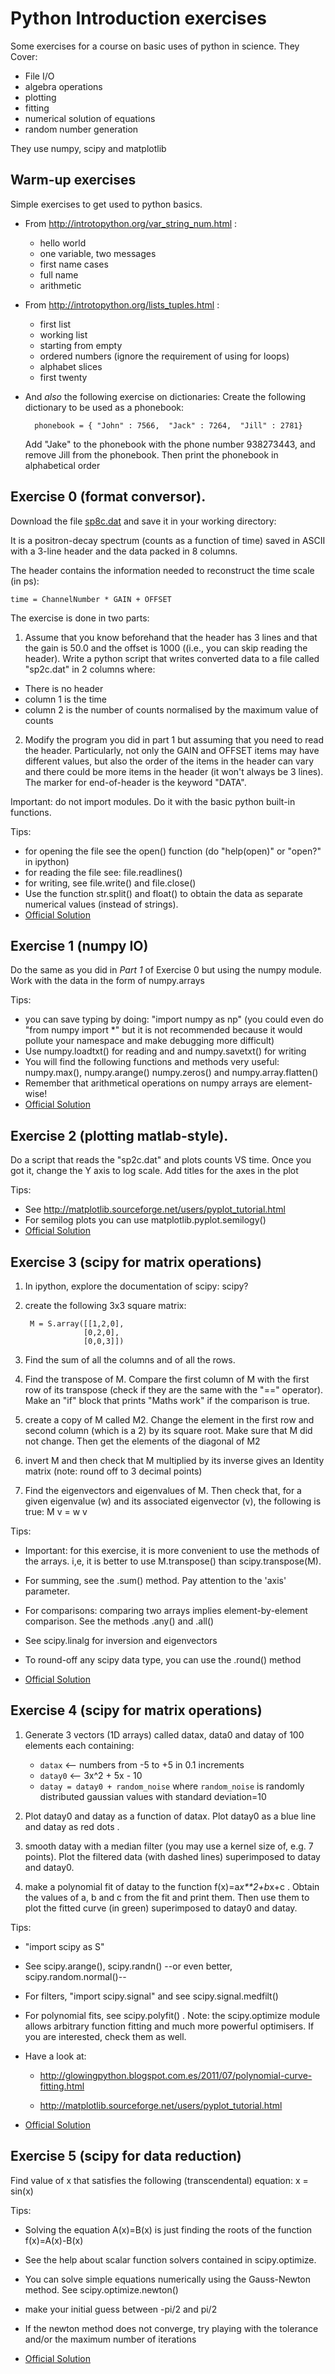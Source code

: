 Python Introduction exercises 
=============================

Some exercises for a course on basic uses of python in science. They Cover: 

- File I/O 
- algebra operations
- plotting
- fitting
- numerical solution of equations
- random number generation

They use numpy, scipy and matplotlib


Warm-up exercises
-----------------

Simple exercises to get used to python basics.

- From http://introtopython.org/var_string_num.html :
  - hello world
  - one variable, two messages
  - first name cases
  - full name
  - arithmetic
  
- From http://introtopython.org/lists_tuples.html :
  - first list
  - working list
  - starting from empty
  - ordered numbers (ignore the requirement of using for loops)
  - alphabet slices
  - first twenty
  
- And *also* the following exercise on dictionaries:
  Create the following dictionary to be used as a phonebook:
  
        phonebook = { "John" : 7566,  "Jack" : 7264,  "Jill" : 2781}

  Add "Jake" to the phonebook with the phone number 938273443,  and remove Jill
  from the phonebook. Then print the phonebook in alphabetical order



Exercise 0 (format conversor).
------------------------------

Download the file [sp8c.dat](exercises/sp8c.dat) and save it in your working 
directory:

It is a positron-decay spectrum (counts as a function of time) saved in ASCII 
with a 3-line header and the data packed in 8 columns.

The header contains the information needed to reconstruct the time scale 
(in ps):

`time = ChannelNumber * GAIN + OFFSET`

The exercise is done in two parts:

1. Assume that you know beforehand that the header has 3 lines and that the 
gain is 50.0 and the offset is 1000 ((i.e., you can skip reading the header).
Write a python script that writes converted data to a file called "sp2c.dat"
in 2 columns where:
  - There is no header
  - column 1 is the time
  - column 2 is the number of counts normalised by the maximum value of counts


2. Modify the program you did in part 1 but assuming that you need to read the 
header. Particularly, not only the GAIN and OFFSET items may have different 
values, but also the order of the items in the header can vary and there could
be more items in the header (it won't always be 3 lines). The marker for 
end-of-header is the keyword "DATA".


Important: do not import modules. Do it with the basic python built-in 
functions.

Tips:

- for opening the file see the open() function (do "help(open)" or "open?" 
  in ipython)
- for reading the file see: file.readlines()
- for writing, see file.write() and file.close()
- Use the function str.split() and float() to obtain the data as separate 
  numerical values (instead of strings).
- [Official Solution](exercises/cheat/exercise00.py)



Exercise 1 (numpy IO)
----------------------

Do the same as you did in *Part 1* of Exercise 0 but using the numpy module.
Work with the data in the form of numpy.arrays

Tips:

- you can save typing by doing: "import numpy as np" (you could even do 
  "from numpy import *" but it is not recommended because it would pollute
  your namespace and make debugging more difficult)
- Use numpy.loadtxt() for reading and and numpy.savetxt() for writing
- You will find the following functions and methods very useful: numpy.max(), 
  numpy.arange() numpy.zeros() and numpy.array.flatten()
- Remember that arithmetical operations on numpy arrays are element-wise!
- [Official Solution](exercises/cheat/exercise01.py)


Exercise 2 (plotting matlab-style).
-----------------------------------

Do a script that reads the "sp2c.dat" and plots counts VS time.
Once you got it, change the Y axis to log scale.
Add titles for the axes in the plot

Tips:

- See http://matplotlib.sourceforge.net/users/pyplot_tutorial.html
- For semilog plots you can use matplotlib.pyplot.semilogy()
- [Official Solution](exercises/cheat/exercise02.py)


Exercise 3 (scipy for matrix operations)
----------------------------------------

1. In ipython, explore the documentation of scipy: scipy?

2. create the following 3x3 square matrix:

        M = S.array([[1,2,0],
                    [0,2,0],
                    [0,0,3]])

3. Find the sum of all the columns and of all the rows.

4. Find the transpose of M. Compare the first column of M with the first row of
its transpose (check if they are the same with the "==" operator). 
Make an "if" block that prints "Maths work" if the comparison is true.

5. create a copy of M called M2. Change the element in the first row and
second column (which is a 2) by its square root. Make sure that M did not 
change. Then get the elements of the diagonal of M2

6. invert M and then check that M multiplied by its inverse gives an Identity 
matrix (note: round off to 3 decimal points)

7. Find the eigenvectors and eigenvalues of M. Then check that, for a given 
eigenvalue (w) and its associated eigenvector (v), the following 
is true: M v = w v

 
Tips:


- Important: for this exercise, it is more convenient to use the methods of
  the arrays. i,e, it is better to use M.transpose() than scipy.transpose(M).

- For summing, see the .sum() method. Pay attention to the 'axis' parameter.

- For comparisons: comparing two arrays implies element-by-element comparison.
  See the methods .any() and .all()

- See scipy.linalg for inversion and eigenvectors

- To round-off any scipy data type, you can use the .round() method
- [Official Solution](exercises/cheat/exercise03.py)




Exercise 4 (scipy for matrix operations)
----------------------------------------

1. Generate 3 vectors (1D arrays) called datax, data0 and datay  of 100 
   elements each containing:
   * `datax` <-- numbers from -5 to +5 in 0.1 increments
   * `datay0` <-- 3x^2 + 5x - 10
   * `datay = datay0 + random_noise` where `random_noise` is randomly 
   distributed gaussian values with standard deviation=10

2. Plot datay0 and datay as a function of datax. Plot datay0 as a blue line 
   and datay as red dots .

3. smooth datay with a median filter (you may use a kernel size of, e.g. 
   7 points).  Plot the filtered data (with dashed lines) superimposed to datay 
   and datay0.

4. make a polynomial fit of datay to the function f(x)=a*x**2+b*x+c . 
   Obtain the values of a, b and c from the fit and print them. Then use them 
   to plot the fitted curve (in green) superimposed to datay0 and datay.

 
Tips:

- "import scipy as S"

- See scipy.arange(), scipy.randn() --or even better, scipy.random.normal()--

- For filters, "import scipy.signal" and see scipy.signal.medfilt()

- For polynomial fits, see scipy.polyfit() . 
  Note: the scipy.optimize module allows arbitrary function fitting and much 
  more powerful optimisers. If you are interested, check them as well.

- Have a look at:

  - http://glowingpython.blogspot.com.es/2011/07/polynomial-curve-fitting.html

  - http://matplotlib.sourceforge.net/users/pyplot_tutorial.html
- [Official Solution](exercises/cheat/exercise04.py) 

 

 
Exercise 5 (scipy for data reduction)
--------------------------------------
 
Find value of x that satisfies the following (transcendental) equation:
x = sin(x)

Tips:

- Solving the equation A(x)=B(x) is just finding the roots of the function 
  f(x)=A(x)-B(x)

- See the help about scalar function solvers contained in scipy.optimize. 

- You can solve simple equations numerically using the Gauss-Newton method. 
  See scipy.optimize.newton()

- make your initial guess between -pi/2 and pi/2

- If the newton method does not converge, try playing with the tolerance and/or 
  the maximum number of iterations
- [Official Solution](exercises/cheat/exercise05.py)